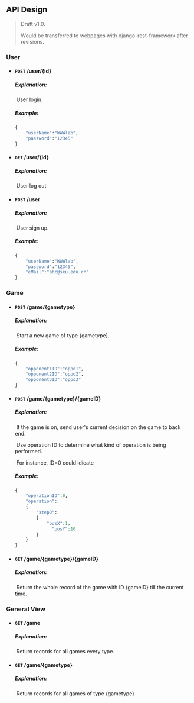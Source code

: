 ## API Design

> Draft v1.0. 
>
> Would be transferred to webpages with django-rest-framework after revisions.

### User

* #### ``POST``  /user/{id} 

  ##### Explanation:

  ​	User login.

  ##### Example:

  ```python
  {
      "userName":"WWWlab",
      "password":"12345"
  }
  ```

* #### ``GET`` /user/{id}

  ##### Explanation: 

  ​	User log out

* #### ``POST`` /user

  ##### Explanation:

  ​	User sign up.

  ##### Example:

  ```python
  {
      "userName":"WWWlab",
      "password":"12345",
      "eMail":"abc@seu.edu.cn"
  }
  ```


### Game

* #### ``POST`` /game/{gametype}

  ##### Explanation:

  ​	Start a new game of type {gametype}.

  ##### Example:

  ```python
  {
      "opponent1ID":"oppo1",
      "opponent2ID":"oppo2",
      "opponent3ID":"oppo3"
  }
  ```

* #### ``POST`` /game/{gametype}/{gameID}

  ##### Explanation:

  ​	If the game is on, send user's current decision on the game to back end. 

  ​	Use operation ID to determine what kind of operation is being performed.

  ​	For instance, ID=0 could idicate

  ##### Example:

  ```python
  {
      "operationID":0,
      "operation":
      {
          "step0":
          {
              "posX":1,
     			"posY":10
          }
      }
  }
  ```

* #### ``GET`` /game/{gametype}/{gameID}

  ##### Explanation:

  ​	Return the whole record of the game with ID {gameID} till the current time.


### General View

* #### ``GET`` /game

  ##### Explanation:

  ​	Return records for all games every type.

* #### ``GET`` /game/{gametype}

  ##### Explanation:

  ​	Return records for all games of type {gametype}